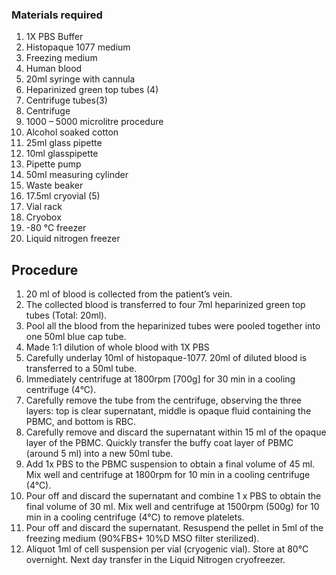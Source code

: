 ### Materials required
 

1. 1X PBS Buffer
2. Histopaque 1077 medium
3. Freezing medium
4. Human blood
5. 20ml syringe with cannula
6. Heparinized green top tubes (4)
7. Centrifuge tubes(3)
8. Centrifuge
9. 1000 – 5000 microlitre procedure
10. Alcohol soaked cotton
11. 25ml glass pipette
12. 10ml glasspipette
13. Pipette pump
14. 50ml measuring cylinder
15. Waste beaker
16. 17.5ml cryovial (5) 
17. Vial rack
18. Cryobox
19. -80 °C freezer
20. Liquid nitrogen freezer
 

## Procedure
 

 1. 20 ml of blood is collected from the patient’s vein.
 2. The collected blood is transferred to four 7ml heparinized green top tubes (Total: 20ml).
 3. Pool all the blood from the heparinized tubes were pooled together into one 50ml blue cap tube.
 4. Made 1:1 dilution of whole blood with 1X PBS
 5. Carefully underlay 10ml of histopaque-1077. 20ml of diluted blood is transferred to a 50ml tube.
 6. Immediately centrifuge at 1800rpm [700g] for 30 min in a cooling centrifuge (4°C).
 7. Carefully remove the tube from the centrifuge, observing the three layers: top is clear supernatant, middle is opaque fluid containing the PBMC, and bottom is RBC. 
 8. Carefully remove and discard the supernatant within 15 ml of the opaque layer of the PBMC. Quickly transfer the buffy coat layer of PBMC (around 5 ml) into a new 50ml tube.
 9. Add 1x PBS to the PBMC suspension to obtain a final volume of 45 ml. Mix well and centrifuge at 1800rpm for 10 min in a cooling centrifuge (4°C).
 10. Pour off and discard the supernatant and combine 1 x PBS to obtain the final volume of 30 ml. Mix well and centrifuge at 1500rpm (500g) for 10 min in a cooling centrifuge (4°C) to remove platelets. 
 11. Pour off and discard the supernatant. Resuspend the pellet in 5ml of the freezing medium (90%FBS+ 10%D MSO filter sterilized).
 12. Aliquot 1ml of cell suspension per vial (cryogenic vial). Store at 80°C overnight. Next day transfer in the Liquid Nitrogen cryofreezer. 
 
 
 
